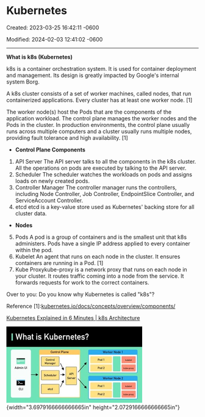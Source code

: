 # Kubernetes

Created: 2023-03-25 16:42:11 -0600

Modified: 2024-02-03 12:41:02 -0600

---

**What is k8s (Kubernetes)**



k8s is a container orchestration system. It is used for container deployment and management. Its design is greatly impacted by Google's internal system Borg.

A k8s cluster consists of a set of worker machines, called nodes, that run containerized applications. Every cluster has at least one worker node. [1]

The worker node(s) host the Pods that are the components of the application workload. The control plane manages the worker nodes and the Pods in the cluster. In production environments, the control plane usually runs across multiple computers and a cluster usually runs multiple nodes, providing fault tolerance and high availability. [1]

- **Control Plane Components**

1.  API Server The API server talks to all the components in the k8s cluster. All the operations on pods are executed by talking to the API server.
2.  Scheduler The scheduler watches the workloads on pods and assigns loads on newly created pods.
3.  Controller Manager The controller manager runs the controllers, including Node Controller, Job Controller, EndpointSlice Controller, and ServiceAccount Controller.
4.  etcd etcd is a key-value store used as Kubernetes' backing store for all cluster data.

- **Nodes**

5.  Pods A pod is a group of containers and is the smallest unit that k8s administers. Pods have a single IP address applied to every container within the pod.
6.  Kubelet An agent that runs on each node in the cluster. It ensures containers are running in a Pod. [1]
7.  Kube Proxykube-proxy is a network proxy that runs on each node in your cluster. It routes traffic coming into a node from the service. It forwards requests for work to the correct containers.



Over to you: Do you know why Kubernetes is called "k8s"?

Reference [1]:[kubernetes.io/docs/concepts/overview/components/](http://kubernetes.io/docs/concepts/overview/components/)



[Kubernetes Explained in 6 Minutes | k8s Architecture](https://www.youtube.com/watch?v=TlHvYWVUZyc&ab_channel=ByteByteGo)



![I What is Kubernetes? ](../media/Kubernetes-Kubernetes-image1.jpg){width="3.6979166666666665in" height="2.0729166666666665in"}

